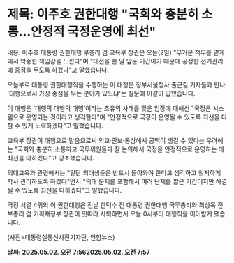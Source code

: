 # **제목: 이주호 권한대행 "국회와 충분히 소통…안정적 국정운영에 최선"**

  내용: 이주호 대통령 권한대행 부총리 겸 교육부 장관은 오늘(2일) "무거운 책무를 맡게 돼서 막중한 책임감을 느낀다"며 "대선을 한 달 앞둔 기간이기 때문에 공정한 선거관리에 중점을 두도록 하겠다"고 말했습니다.

오늘부로 대통령 권한대행직을 수행하는 이 대행은 정부서울청사 출근길 기자들과 만나 '대행으로서 가장 중점을 두는 분야가 있느냐'는 질문에 이같이 답했습니다.

이 대행은 '대행의 대행의 대행'이라는 초유의 사태를 맞은 입장에 대해선 "국정은 시스템으로 운영되는 것이라고 생각한다"며 "안정적으로 국정이 운영될 수 있도록 최선을 다할 수 있게 노력하겠다"고 말했습니다.

교육부 장관이 대행으로 맡음으로써 외교·안보·통상에서 공백이 생길 수 있다는 우려에는 "국회와 충분히 소통하고 국무위원들과 잘 논의해서 국정을 안정적으로 운영하는 데 최선을 다하겠다"고 강조했습니다.

의대교육과 관련해서는 "일단 의대생들은 반드시 돌아와야 한다고 생각하고 철저하게 학사 관리하도록 하겠다"면서 "의대 문제를 포함해서 여러 난제를 짧은 기간이지만 해결될 수 있도록 최선을 다하겠다"고 말했습니다.

국정 서열 4위의 이 권한대행은 전날 한덕수 전 대통령 권한대행 국무총리와 최상목 전 부총리 겸 기획재정부 장관이 잇따라 사퇴하면서 오늘 0시부터 대행직을 이어받게 됐습니다.

(사진=대통령실통신사진기자단, 연합뉴스)

  **날짜: 2025.05.02. 오전 7:562025.05.02. 오전 7:57**